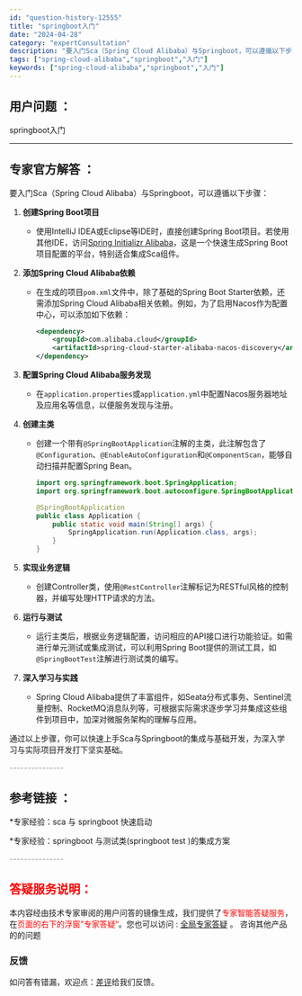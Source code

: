 ```yaml
---
id: "question-history-12555"
title: "springboot入门"
date: "2024-04-28"
category: "expertConsultation"
description: "要入门Sca（Spring Cloud Alibaba）与Springboot，可以遵循以下步骤：1. **创建Spring Boot项目**   - 使用IntelliJ IDEA或Eclipse等IDE时，直接创建Spring Boot项目。若使用其他IDE，访问[Spring Initiali"
tags: ["spring-cloud-alibaba","springboot","入门"]
keywords: ["spring-cloud-alibaba","springboot","入门"]
---
```


## 用户问题 ： 
 springboot入门  

---------------
## 专家官方解答 ：

要入门Sca（Spring Cloud Alibaba）与Springboot，可以遵循以下步骤：

1. **创建Spring Boot项目**
   - 使用IntelliJ IDEA或Eclipse等IDE时，直接创建Spring Boot项目。若使用其他IDE，访问[Spring Initializr Alibaba](https://start.aliyun.com)，这是一个快速生成Spring Boot项目配置的平台，特别适合集成Sca组件。

2. **添加Spring Cloud Alibaba依赖**
   - 在生成的项目`pom.xml`文件中，除了基础的Spring Boot Starter依赖，还需添加Spring Cloud Alibaba相关依赖。例如，为了启用Nacos作为配置中心，可以添加如下依赖：
     ```xml
     <dependency>
         <groupId>com.alibaba.cloud</groupId>
         <artifactId>spring-cloud-starter-alibaba-nacos-discovery</artifactId>
     </dependency>
     ```

3. **配置Spring Cloud Alibaba服务发现**
   - 在`application.properties`或`application.yml`中配置Nacos服务器地址及应用名等信息，以便服务发现与注册。

4. **创建主类**
   - 创建一个带有`@SpringBootApplication`注解的主类，此注解包含了`@Configuration`、`@EnableAutoConfiguration`和`@ComponentScan`，能够自动扫描并配置Spring Bean。
     ```java
     import org.springframework.boot.SpringApplication;
     import org.springframework.boot.autoconfigure.SpringBootApplication;
     
     @SpringBootApplication
     public class Application {
         public static void main(String[] args) {
             SpringApplication.run(Application.class, args);
         }
     }
     ```

5. **实现业务逻辑**
   - 创建Controller类，使用`@RestController`注解标记为RESTful风格的控制器，并编写处理HTTP请求的方法。

6. **运行与测试**
   - 运行主类后，根据业务逻辑配置，访问相应的API接口进行功能验证。如需进行单元测试或集成测试，可以利用Spring Boot提供的测试工具，如`@SpringBootTest`注解进行测试类的编写。

7. **深入学习与实践**
   - Spring Cloud Alibaba提供了丰富组件，如Seata分布式事务、Sentinel流量控制、RocketMQ消息队列等，可根据实际需求逐步学习并集成这些组件到项目中，加深对微服务架构的理解与应用。

通过以上步骤，你可以快速上手Sca与Springboot的集成与基础开发，为深入学习与实际项目开发打下坚实基础。


<font color="#949494">---------------</font> 


## 参考链接 ：

*专家经验：sca 与 springboot 快速启动 
 
 *专家经验：springboot 与测试类(springboot test )的集成方案 


 <font color="#949494">---------------</font> 
 


## <font color="#FF0000">答疑服务说明：</font> 

本内容经由技术专家审阅的用户问答的镜像生成，我们提供了<font color="#FF0000">专家智能答疑服务</font>，在<font color="#FF0000">页面的右下的浮窗”专家答疑“</font>。您也可以访问 : [全局专家答疑](https://answer.opensource.alibaba.com/docs/intro) 。 咨询其他产品的的问题

### 反馈
如问答有错漏，欢迎点：[差评](https://ai.nacos.io/user/feedbackByEnhancerGradePOJOID?enhancerGradePOJOId=12648)给我们反馈。
